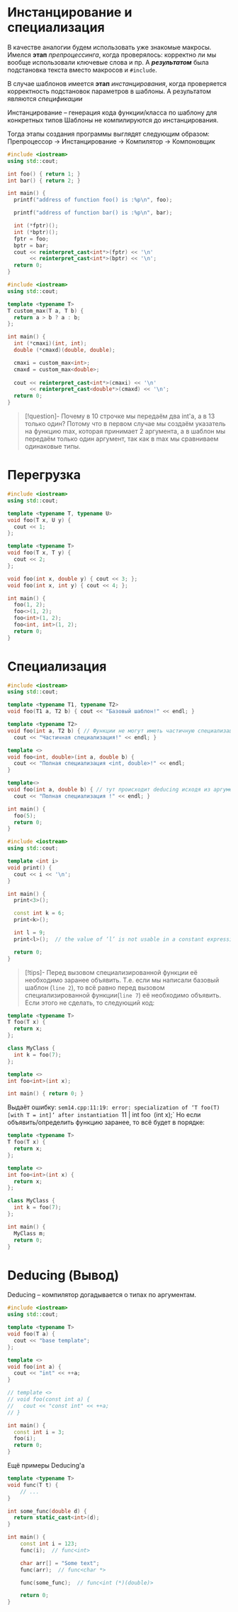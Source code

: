 # Инстанцирование и специализация

В качестве аналогии будем использовать уже знакомые макросы.
Имелся **этап** *препроцессинга*, когда проверялось: корректно ли мы вообще использовали  ключевые слова и пр. А ***результатом*** была подстановка текста вместо макросов и `#include`. 

В случае шаблонов имеется **этап** *инстанцирования*, когда проверяется корректность подстановок параметров в шаблоны. А результатом являются *спецификации*

Инстанцирование – генерация кода функции/класса по шаблону для конкретных типов Шаблоны не компилируются до инстанцирования.

Тогда этапы создания программы выглядят следующим образом:
Препроцессор $\rightarrow$ Инстанцирование $\rightarrow$ Компилятор $\rightarrow$ Компоновщик 

```cpp
#include <iostream>
using std::cout;

int foo() { return 1; }
int bar() { return 2; }

int main() {
  printf("address of function foo() is :%p\n", foo);

  printf("address of function bar() is :%p\n", bar);

  int (*fptr)();
  int (*bptr)();
  fptr = foo;
  bptr = bar;
  cout << reinterpret_cast<int*>(fptr) << '\n'
       << reinterpret_cast<int*>(bptr) << '\n';
  return 0;
}
```

```cpp hl:10,13
#include <iostream>
using std::cout;

template <typename T>
T custom_max(T a, T b) {
  return a > b ? a : b;
};

int main() {
  int (*cmaxi)(int, int);
  double (*cmaxd)(double, double);

  cmaxi = custom_max<int>;
  cmaxd = custom_max<double>;
  
  cout << reinterpret_cast<int*>(cmaxi) << '\n'
       << reinterpret_cast<double*>(cmaxd) << '\n';
  return 0;
}
```
> [!question]- Почему в 10 строчке мы передаём два int'a, а в 13 только один?
> Потому что в первом случае мы создаём указатель на функцию max, которая принимает 2 аргумента, а в шаблон мы передаём только один аргумент, так как в max мы сравниваем одинаковые типы.	

# Перегрузка
```cpp
#include <iostream>
using std::cout;

template <typename T, typename U>
void foo(T x, U y) {
  cout << 1;
};

template <typename T>
void foo(T x, T y) {
  cout << 2;
};

void foo(int x, double y) { cout << 3; };
void foo(int x, int y) { cout << 4; };

int main() {
  foo(1, 2);
  foo<>(1, 2);
  foo<int>(1, 2);
  foo<int, int>(1, 2);
  return 0;
}
```

# Специализация
```cpp
#include <iostream>
using std::cout;

template <typename T1, typename T2>
void foo(T1 a, T2 b) { cout << "Базовый шаблон!" << endl; }

template <typename T2>
void foo(int a, T2 b) { // Функции не могут иметь частичную специализацию
  cout << "Частичная специализация!" << endl; }

template <>
void foo<int, double>(int a, double b) {
  cout << "Полная специализация <int, double>!" << endl;
}

template<>
void foo(int a, double b) { // тут происходит deducing исходя из аргументов
  cout << "Полная специализация !" << endl; }

int main() {
  foo(5);
  return 0;
}
```

```cpp
#include <iostream>
using std::cout;

template <int i>
void print() {
  cout << i << '\n';
}

int main() {
  print<3>();

  const int k = 6;
  print<k>();

  int l = 9;
  print<l>();  // the value of ‘l’ is not usable in a constant expression

  return 0;
}
```

> [!tips]- Перед вызовом специализированной функции её необходимо заранее объявить. 
Т.е. если мы написали базовый шаблон (`line 2`), то всё равно перед вызовом специализированной функции(`line 7`) её необходимо объявить.
Если этого не сделать, то следующий код:

```cpp hl:2,7
template <typename T>
T foo(T x) {
  return x;
};

class MyClass {
  int k = foo(7);
};

template <>
int foo<int>(int x);

int main() { return 0; }
```
Выдаёт ошибку:
`sem14.cpp:11:19: error: specialization of ‘T foo(T) [with T = int]’ after instantiation
   `11 | int foo` `<int>(int x);`
Но если объявить/определить функцию заранее, то всё будет в порядке:
```cpp hl:2,7,12
template <typename T>
T foo(T x) {
  return x;
};

template <>
int foo<int>(int x) {
  return x;
};

class MyClass {
  int k = foo(7);
};

int main() {
  MyClass m;
  return 0;
}
```

# Deducing (Вывод)

Deducing – компилятор догадывается о типах по аргументам.

```cpp
#include <iostream>
using std::cout;

template <typename T>
void foo(T a) {
  cout << "base template";
};

template <>
void foo(int a) {
  cout << "int" << ++a;
}

// template <>
// void foo(const int a) {
//   cout << "const int" << ++a;
// }

int main() {
  const int i = 3;
  foo(i);
  return 0;
}
```
Ещё примеры Deducing'a 
```cpp
template <typename T>
void func(T t) {
    // ...
}

int some_func(double d) {
  return static_cast<int>(d);
}

int main() {
    const int i = 123;
    func(i);  // func<int>

    char arr[] = "Some text";
    func(arr);  // func<char *>

    func(some_func);  // func<int (*)(double)>

    return 0;
}
```

